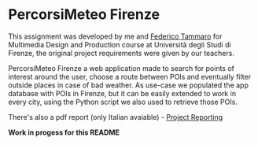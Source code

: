 # PercorsiMeteo Firenze

This assignment was developed by me and [Federico Tammaro](https://github.com/Sfullez) for Multimedia Design and Production course at Università degli Studi di Firenze, the original project requirements were given by our teachers.

PercorsiMeteo Firenze a web application made to search for points of interest around the user, choose a route between POIs and eventually filter outside places in case of bad weather. As use-case we populated the app database with POIs in Firenze, but it can be easily extended to work in every city, using the Python script we also used to retrieve those POIs.

There's also a pdf report (only Italian avaiable) - [Project Reporting](../master/PercorsiMeteo_report.pdf "Project PDF Report")

**Work in progess for this README**
